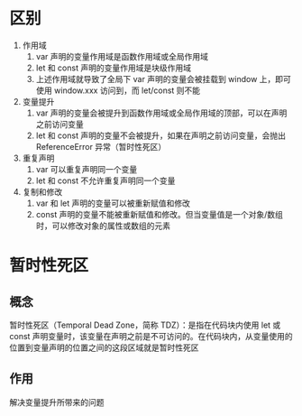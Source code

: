 # 区别

1. 作用域
   1. var 声明的变量作用域是函数作用域或全局作用域
   2. let 和 const 声明的变量作用域是块级作用域
   3. 上述作用域就导致了全局下 var 声明的变量会被挂载到 window 上，即可使用 window.xxx 访问到，而 let/const 则不能
2. 变量提升
   1. var 声明的变量会被提升到函数作用域或全局作用域的顶部，可以在声明之前访问变量
   2. let 和 const 声明的变量不会被提升，如果在声明之前访问变量，会抛出 ReferenceError 异常（暂时性死区）
3. 重复声明
   1. var 可以重复声明同一个变量
   2. let 和 const 不允许重复声明同一个变量
4. 复制和修改
   1. var 和 let 声明的变量可以被重新赋值和修改
   2. const 声明的变量不能被重新赋值和修改。但当变量值是一个对象/数组时，可以修改对象的属性或数组的元素

# 暂时性死区

## 概念

暂时性死区（Temporal Dead Zone，简称 TDZ）：是指在代码块内使用 let 或 const 声明变量时，该变量在声明之前是不可访问的。在代码块内，从变量使用的位置到变量声明的位置之间的这段区域就是暂时性死区

## 作用

解决变量提升所带来的问题
